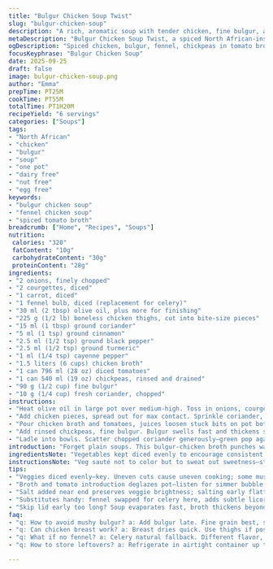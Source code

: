 ```yaml
---
title: "Bulgur Chicken Soup Twist"
slug: "bulgur-chicken-soup"
description: "A rich, aromatic soup with tender chicken, fine bulgur, and hearty vegetables simmered in a spiced tomato broth. Combines warmth from cinnamon and turmeric with mild heat from cayenne. Chickpeas add texture and earthiness, balanced by fresh coriander. Adapted from traditional North African flavors with a twist replacing celery by fennel for subtle anise notes. Cooking balanced for aroma and texture, relying on sensory cues not just timers. Serves 6 comfortably, dairy-, nut- and egg-free."
metaDescription: "Bulgur Chicken Soup Twist, a spiced North African-inspired broth with tender chicken, bulgur, fennel, chickpeas, warm spices and fresh coriander. Serves 6."
ogDescription: "Spiced chicken, bulgur, fennel, chickpeas in tomato broth rich with cinnamon and turmeric. Fresh coriander brightens. Hearty, textured soup for those who watch, not just time."
focusKeyphrase: "Bulgur Chicken Soup"
date: 2025-09-25
draft: false
image: bulgur-chicken-soup.png
author: "Emma"
prepTime: PT25M
cookTime: PT55M
totalTime: PT1H20M
recipeYield: "6 servings"
categories: ["Soups"]
tags:
- "North African"
- "chicken"
- "bulgur"
- "soup"
- "one pot"
- "dairy free"
- "nut free"
- "egg free"
keywords:
- "bulgur chicken soup"
- "fennel chicken soup"
- "spiced tomato broth"
breadcrumb: ["Home", "Recipes", "Soups"]
nutrition: 
 calories: "320"
 fatContent: "10g"
 carbohydrateContent: "30g"
 proteinContent: "28g"
ingredients:
- "2 onions, finely chopped"
- "2 courgettes, diced"
- "1 carrot, diced"
- "1 fennel bulb, diced (replacement for celery)"
- "30 ml (2 tbsp) olive oil, plus more for finishing"
- "225 g (1/2 lb) boneless chicken thighs, cut into bite-size pieces"
- "15 ml (1 tbsp) ground coriander"
- "5 ml (1 tsp) ground cinnamon"
- "2.5 ml (1/2 tsp) ground black pepper"
- "2.5 ml (1/2 tsp) ground turmeric"
- "1 ml (1/4 tsp) cayenne pepper"
- "1.5 liters (6 cups) chicken broth"
- "1 can 796 ml (28 oz) diced tomatoes"
- "1 can 540 ml (19 oz) chickpeas, rinsed and drained"
- "90 g (1/2 cup) fine bulgur"
- "10 g (1/4 cup) fresh coriander, chopped"
instructions:
- "Heat olive oil in large pot over medium-high. Toss in onions, courgettes, carrot, fennel. Stir often. Cooking smells sweet, veggies soften but still firm, 6-8 minutes. No browning yet, want gentle sweat."
- "Add chicken pieces, spread out for max contact. Sprinkle coriander, cinnamon, pepper, turmeric, cayenne over. Stir for 1-2 minutes until fragrant and chicken starts to lose pink but not cooked through. Beware overcooking here or chicken dries out, moisture important."
- "Pour chicken broth and tomatoes, juices loosen stuck bits on pot bottom. Increase heat, bring to lively boil - listen for a rolling bubble, not just steam. Lower to medium, allow to simmer. Notice stew thicken slightly, aromas deepen over 28-32 minutes. Vegetables collapse into tender, broth rich and spiced—not watery. Stir occasionally to prevent sticking."
- "Add rinsed chickpeas, fine bulgur. Bulgur swells fast and thickens soup; keep an eye. Simmer another 13-17 minutes. Soup thickening, bulgur tender without mushiness, chicken tender piece with bite. If soup too thick, splash water or broth. Season with salt, pepper last minute; salt early dulls veg sweetness."
- "Ladle into bowls. Scatter chopped coriander generously—green pop against reddish broth. Drizzle olive oil to finish, that bright fruity aroma over warm soup. Serve with sturdy flatbread for dunking or alongside brikas au thon and egg for something different."
introduction: "Forget plain soups. This bulgur-chicken broth punches way above its weight. From my early days, undercooked veggies meant limp texture; overcooked chicken, rubbery bites. So here’s the fix — keep onions, courgettes, carrot and fennel stirred gently in olive oil until they soften but don’t brown. Sweet aroma builds slowly. Chicken chunks get that quick spice robe before broth bath. Notice the simmering visual cues - bubbles rolling steadily, veg soft yet holding shape. Bulgur’s tricky if overdone; imparted that awaited chewiness without dissolving. Chickpeas bring needed bite, contrast. Aromatics? Coriander leaf at end signal bright, fresh finish—no wilting minutes passed. No celery this round, switched fennel for that mild licorice hint; unexpected tweak but works. Season close to serve, always. Oil drizzle at end? Don’t skip. Adds sensual richness and shine. Trusting senses over timer, learned this after many burnt stabs. This soup demands kitchen attention, not countdown obsession. Punchy, hearty, but balanced with fresh green crispness—calls for crusty bread or, if daring, brikas with tuna and egg for playful side."
ingredientsNote: "Vegetables kept diced evenly to encourage consistent cooking times—same principle applies with other veggies. Replacing celery with fennel adds subtle aromatic complexity without overpowering base notes. Olive oil chosen for its fruity profile; other neutral oils can dull flavor. Chicken thighs preferred over breasts for fat content and tenderness — breast often dries here. Ground spices best freshly bought; stale coriander or cinnamon blunts aroma, low heat releases oils slowly. Bulgur grain size key — ‘fine’ absorbs liquid without mush. Chickpeas canned for convenience; dry beans require soaking days ahead, a hassle. Broth strength varies: homemade or store-bought can shift saltiness—taste before salting. Fresh cilantro rough chopped at last; prolonged cooking turns it bitter. Substitutions? Use kale or spinach for leafy twist but add minutes. Got no fennel? celery is safe fallback. Dunk with rustic bread, or add dollop harissa for heat. Kitchen hack: prep veggies night before diced in cold water to crisp, drain well before cooking to avoid dilution. Balance moisture mindfully through cooking stages; cook stovetop lid off or on depending on evaporation desired."
instructionsNote: "Veg sauté not to color but to sweat out sweetness—stir every 2 mins so they soften evenly without burning. Chicken added cold to hot pan; quick toss to seal spices onto meat; don’t crowd pot—shove aside if tight, cook in batches. Spices toasted lightly boost flavors but watch for burn, cinnamon especially bitter if overheated. Incorporate liquids gradually to deglaze fond, stir to pick up those caramelized bits, essential for depth. Simmer gently; rapid boil breaks down veg and chicken fibers, turns broth cloudy and harsh. Observe veg texture with fingertip; should give glassy softness but not collapse entirely. Adding bulgur last is crucial; too early it swells and starves vegetable nutrients, alters texture. Chickpeas starchy, bulk base; add just before bulgur so chickpeas retain bite without sink to mush. Salt near end preserves vegetable brightness. Final garnish adds fresh contrast and mouthfeel. Oil drizzle; use best cold-pressed olive oil for scent. Timing is guidance; trust sight and texture—too soft? add quick boil. Too dry? splash more broth. Your pot, your rules. Keep tasting, adjusting flavors as soup mutates through cooking."
tips:
- "Veggies diced evenly—key. Uneven cuts cause uneven cooking; some mush, others stay raw. Watch texture by sight and touch not timer. Sweating onions, courgettes, carrot, fennel releases sweetness. No color yet, low heat key. Stir often but gently—burnt edges ruin base. Later, add chicken cold to hot pan for quick spice coat; crowding chills pan, cooks uneven. Use batches if needed. Spices toasted lightly first, cinnamon burns fast, smells bitter then. Manage heat."
- "Broth and tomato introduction deglazes pot—listen for simmer bubble not steam. Rolling boil sound signals right heat. Drop temp to medium for long gentle simmer. Broth thickens slowly; veggies collapse gently. Stir now and then to prevent sticking but avoid over-agitation that breaks pieces. Bulgur last addition; too early drains its texture and veggies weaken from prolonged cooking. Chickpeas before bulgur to keep their bite intact. Watch swelling closely."
- "Salt added near end preserves veggie brightness; salting early flattens sweet notes. Final coriander scatter straight off heat; prolonged cooking turns bright green bitter. Olive oil drizzle last step, use best quality cold pressed. Adds shine and aroma layer—don’t skip. If soup thickens too much, splash broth or water. Keep some extra broth handy. Taste frequently, adjust seasoning gradually. Trust your nose and eyes more than clock. Texture signals speak louder than minutes."
- "Substitutes handy: fennel swapped for celery here, adds subtle licorice note, more aromatic but mild. No fennel? celery safe fallback. Bulgur grain size matters; fine bulgur absorbs broth well without going mushy. Chunky bulgur ruins texture. Chicken thighs preferred for moistness. Breasts dry out easier here. Chickpeas canned for speed; dry beans need days soak or longer cook, not practical with bulgur timing. Chill leftovers stored fridge tight sealed, reheat gently."
- "Skip lid early too long? Soup evaporates fast, broth thickens beyond intention. Cover partially to control moisture. Smells deepen as stew thickens, bubbles drop from rapid to steady rolling. Look for that shift. Bulgur swells fast—after 10 minutes check bite, too soft or tough? Adjust heat or timing. If mushy, next batch less cook time, rinse bulgur beforehand to slow swelling. Vegetables soft but holding shape? Keep simmer strong but gentle. Stirring frequency affects veggie integrity, balance."
faq:
- "q: How to avoid mushy bulgur? a: Add bulgur late. Fine grain best, swells fast. Watch closely. If mushy, try rinsing first. Adjust simmer time; too long breaks it down. Heat control critical here."
- "q: Can chicken breast work? a: Breast dries quick. Use thighs if possible for moisture and flavor. If breast only, reduce cook time after spices. Cook gently, avoid crowding pan. Add extra broth to keep moist."
- "q: What if no fennel? a: Celery natural fallback. Different flavor, less aromatic but adds crunch. Kale or spinach can substitute but add after bulgur—greens need less cooking. Keep in mind flavor shift, softer taste."
- "q: How to store leftovers? a: Refrigerate in airtight container up to 3 days. Reheat gently on stove to avoid drying chicken. Can freeze but texture changes in bulgur; better fresh. Add fresh coriander at serving for brightness."

---
```

